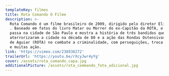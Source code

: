 ```yaml
---
templateKey: filmes
title: Rota Comando O Filme
description: >-
  Rota Comando é um filme brasileiro de 2009, dirigido pelo diretor Elias Junior
  . Baseado em fatos do livro Matar ou Morrer do ex-Capitão da ROTA, o filme se
  passa na cidade de São Paulo e mostra a história de três bandidos que
  aterrorizaram a cidade na década de 80 e a ação das Rondas Ostensivas Tobias
  de Aguiar (ROTA) no combate a criminalidade, com perseguições, troca de tiros
  e muitas ação.
link: 'https://vimeo.com/238938272'
trailerUrl: 'https://youtu.be/rXcyJwr4yYg'
cover: /assets/rota_comando_capa.jpg
additionalPicture: /assets/rota_commando_foto_adicional.jpg
---
```


